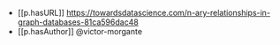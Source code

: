 
- [[p.hasURL]] https://towardsdatascience.com/n-ary-relationships-in-graph-databases-81ca596dac48
- [[p.hasAuthor]] @victor-morgante
